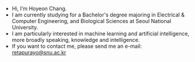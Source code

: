 - Hi, I’m Hoyeon Chang.
- I am currently studying for a Bachelor's degree majoring in Electrical & Computer Engineering, and Biological Sciences at Seoul National University.
- I am particularly interested in machine learning and artificial intelligence, more broadly speaking, knowledge and intelligence.
- If you want to contact me, please send me an e-mail: retapurayo@snu.ac.kr

<!---
Duemoo/Duemoo is a ✨ special ✨ repository because its `README.md` (this file) appears on your GitHub profile.
You can click the Preview link to take a look at your changes.
--->
